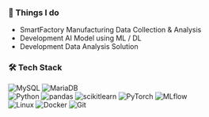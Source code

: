 ### 🚀 Things I do

- SmartFactory Manufacturing Data Collection & Analysis
- Development AI Model using ML / DL
- Development Data Analysis Solution

### 🛠️ Tech Stack
![MySQL](https://img.shields.io/badge/MySQL-4479A1.svg?&style=flat&logo=MySQL&logoColor=white)
![MariaDB](https://img.shields.io/badge/MariaDB-003545.svg?&style=flat&logo=MariaDB&logoColor=white)\
![Python](https://img.shields.io/badge/Python-3776AB.svg?&style=flat&logo=Python&logoColor=white)
![pandas](https://img.shields.io/badge/pandas-150458.svg?&style=flat&logo=pandas&logoColor=white)
![scikitlearn](https://img.shields.io/badge/scikitlearn-F7931E.svg?&style=flat&logo=scikitlearn&logoColor=white)
![PyTorch](https://img.shields.io/badge/PyTorch-EE4C2C.svg?&style=flat&logo=PyTorch&logoColor=white)
![MLflow](https://img.shields.io/badge/MLflow-0194E2.svg?&style=flat&logo=MLflow&logoColor=white)\
![Linux](https://img.shields.io/badge/linux-FCC624.svg?&style=flat&logo=Linux&logoColor=black)
![Docker](https://img.shields.io/badge/Docker-2496ED.svg?&style=flat&logo=Docker&logoColor=white)
![Git](https://img.shields.io/badge/Git-F05032.svg?&style=flat&logo=Git&logoColor=white)
